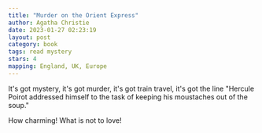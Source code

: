 ```yaml
---
title: "Murder on the Orient Express"
author: Agatha Christie
date: 2023-01-27 02:23:19
layout: post
category: book
tags: read mystery
stars: 4
mapping: England, UK, Europe
---
```


It's got mystery, it's got murder, it's got train travel, it's got the line
"Hercule Poirot addressed himself to the task of keeping his moustaches out of the soup."

How charming! What is not to love!

